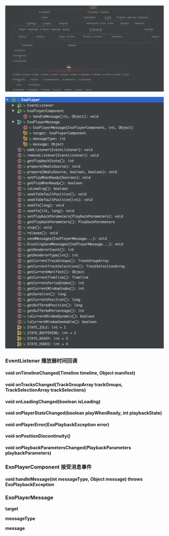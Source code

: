 ![ExoPlayer_UML](/images/ExoPlayer_UML.png?style=centerme)

![ExoPlayer_Class](/images/ExoPlayer.png?style=centerme)

### EventListener 播放器时间回调

#### void onTimelineChanged(Timeline timeline, Object manifest)

#### void onTracksChanged(TrackGroupArray trackGroups, TrackSelectionArray trackSelections)

#### void onLoadingChanged(boolean isLoading)

#### void onPlayerStateChanged(boolean playWhenReady, int playbackState)

#### void onPlayerError(ExoPlaybackException error)

#### void onPositionDiscontinuity()

#### void onPlaybackParametersChanged(PlaybackParameters playbackParameters)


### ExoPlayerComponent 接受消息事件

#### void handleMessage(int messageType, Object message) throws ExoPlaybackException


### ExoPlayerMessage

**target**

**messageType**

**message**